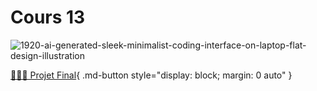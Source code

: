 # Cours 13

![1920-ai-generated-sleek-minimalist-coding-interface-on-laptop-flat-design-illustration](https://github.com/user-attachments/assets/0b3bfe39-c46d-4891-a2c3-fb805f7f45e1)


[🦸🏻‍♂️ Projet Final](https://tim-montmorency.com/compendium/582-111%E2%80%93web1/examens/projet_final.html){ .md-button style="display: block; margin: 0 auto" } 
